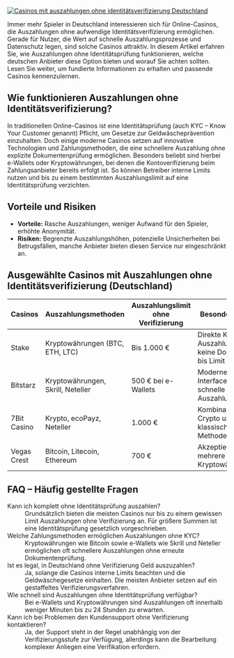 [![Casinos mit auszahlungen ohne identitätsverifizierung Deutschland](https://123-caf.pages.dev/gitsignup.png)](https://vrmoo.ru/Bt82HjjY)

<p>Immer mehr Spieler in Deutschland interessieren sich für Online-Casinos, die Auszahlungen ohne aufwendige Identitätsverifizierung ermöglichen. Gerade für Nutzer, die Wert auf schnelle Auszahlungsprozesse und Datenschutz legen, sind solche Casinos attraktiv. In diesem Artikel erfahren Sie, wie Auszahlungen ohne Identitätsprüfung funktionieren, welche deutschen Anbieter diese Option bieten und worauf Sie achten sollten. Lesen Sie weiter, um fundierte Informationen zu erhalten und passende Casinos kennenzulernen.</p>  <h2>Wie funktionieren Auszahlungen ohne Identitätsverifizierung?</h2> <p>In traditionellen Online-Casinos ist eine Identitätsprüfung (auch KYC – Know Your Customer genannt) Pflicht, um Gesetze zur Geldwäscheprävention einzuhalten. Doch einige moderne Casinos setzen auf innovative Technologien und Zahlungsmethoden, die eine schnellere Auszahlung ohne explizite Dokumentenprüfung ermöglichen. Besonders beliebt sind hierbei e-Wallets oder Kryptowährungen, bei denen die Kontoverifizierung beim Zahlungsanbieter bereits erfolgt ist. So können Betreiber interne Limits nutzen und bis zu einem bestimmten Auszahlungslimit auf eine Identitätsprüfung verzichten.</p>  <h2>Vorteile und Risiken</h2> <ul>   <li><strong>Vorteile:</strong> Rasche Auszahlungen, weniger Aufwand für den Spieler, erhöhte Anonymität.</li>   <li><strong>Risiken:</strong> Begrenzte Auszahlungshöhen, potenzielle Unsicherheiten bei Betrugsfällen, manche Anbieter bieten diesen Service nur eingeschränkt an.</li> </ul>  <h2>Ausgewählte Casinos mit Auszahlungen ohne Identitätsverifizierung (Deutschland)</h2> <table>   <thead>     <tr>       <th>Casinos</th>       <th>Auszahlungsmethoden</th>       <th>Auszahlungslimit ohne Verifizierung</th>       <th>Besonderheiten</th>     </tr>   </thead>   <tbody>     <tr>       <td>Stake</td>       <td>Kryptowährungen (BTC, ETH, LTC)</td>       <td>Bis 1.000 €</td>       <td>Direkte Krypto-Auszahlungen, keine Dokumente bis Limit</td>     </tr>     <tr>       <td>Bitstarz</td>       <td>Kryptowährungen, Skrill, Neteller</td>       <td>500 € bei e-Wallets</td>       <td>Modernes Interface, schnelle Auszahlungen</td>     </tr>     <tr>       <td>7Bit Casino</td>       <td>Krypto, ecoPayz, Neteller</td>       <td>1.000 €</td>       <td>Kombination aus Crypto und klassischen Methoden</td>     </tr>     <tr>       <td>Vegas Crest</td>       <td>Bitcoin, Litecoin, Ethereum</td>       <td>700 €</td>       <td>Akzeptiert mehrere Kryptowährungen</td>     </tr>   </tbody> </table>  <h2>FAQ – Häufig gestellte Fragen</h2>  <dl>   <dt>Kann ich komplett ohne Identitätsprüfung auszahlen?</dt>   <dd>Grundsätzlich bieten die meisten Casinos nur bis zu einem gewissen Limit Auszahlungen ohne Verifizierung an. Für größere Summen ist eine Identitätsprüfung gesetzlich vorgeschrieben.</dd>    <dt>Welche Zahlungsmethoden ermöglichen Auszahlungen ohne KYC?</dt>   <dd>Kryptowährungen wie Bitcoin sowie e-Wallets wie Skrill und Neteller ermöglichen oft schnellere Auszahlungen ohne erneute Dokumentenprüfung.</dd>    <dt>Ist es legal, in Deutschland ohne Verifizierung Geld auszuzahlen?</dt>   <dd>Ja, solange die Casinos interne Limits beachten und die Geldwäschegesetze einhalten. Die meisten Anbieter setzen auf ein gestaffeltes Verifizierungsverfahren.</dd>    <dt>Wie schnell sind Auszahlungen ohne Identitätsprüfung verfügbar?</dt>   <dd>Bei e-Wallets und Kryptowährungen sind Auszahlungen oft innerhalb weniger Minuten bis zu 24 Stunden zu erwarten.</dd>    <dt>Kann ich bei Problemen den Kundensupport ohne Verifizierung kontaktieren?</dt>   <dd>Ja, der Support steht in der Regel unabhängig von der Verifizierungsstufe zur Verfügung, allerdings kann die Bearbeitung komplexer Anliegen eine Verifikation erfordern.</dd> </dl>